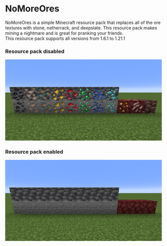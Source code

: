 # NoMoreOres
NoMoreOres is a simple Minecraft resource pack that replaces all of the ore textures with stone, netherrack, and deepslate. This resource pack makes mining a nightmare and is great for pranking your friends.
<br>
This resource pack supports all versions from 1.6.1 to 1.21.1
### Resource pack disabled
![pack_disabled_screenshot](https://raw.githubusercontent.com/MISTERPUG51/NoMoreOres/main/pack_disabled_screenshot.png)
### Resource pack enabled
![pack_enabled_screenshot](https://raw.githubusercontent.com/MISTERPUG51/NoMoreOres/main/pack_enabled_screenshot.png)
